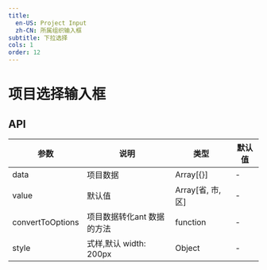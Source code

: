 ```yaml
---
title:
  en-US: Project Input
  zh-CN: 所属组织输入框
subtitle: 下拉选择
cols: 1
order: 12
---
```


# 项目选择输入框

## API

| 参数      | 说明                                      | 类型         | 默认值 |
|----------|------------------------------------------|-------------|-------|
| data | 项目数据 | Array[{}] | - |
| value       | 默认值     | Array[省, 市, 区]  | -    |
| convertToOptions | 项目数据转化ant 数据的方法    | function  | -    |
| style     | 式样,默认 width: 200px     | Object  | -    |

